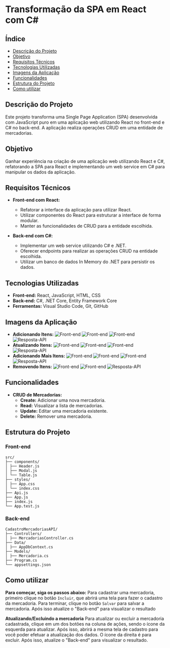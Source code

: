 # Transformação da SPA em React com C#

## Índice

- [Descrição do Projeto](#descrição-do-projeto)
- [Objetivo](#objetivo)
- [Requisitos Técnicos](#requisitos-técnicos)
- [Tecnologias Utilizadas](#tecnologias-utilizadas)
- [Imagens da Aplicação](#imagens-da-aplicação)
- [Funcionalidades](#funcionalidades)
- [Estrutura do Projeto](#estrutura-do-projeto)
- [Como utilizar](#como-utilizar)

## Descrição do Projeto

Este projeto transforma uma Single Page Application (SPA) desenvolvida com JavaScript puro em uma aplicação web utilizando React no front-end e C# no back-end. A aplicação realiza operações CRUD em uma entidade de mercadorias.

## Objetivo

Ganhar experiência na criação de uma aplicação web utilizando React e C#, refatorando a SPA para React e implementando um web service em C# para manipular os dados da aplicação.

## Requisitos Técnicos

- **Front-end com React:**
  - Refatorar a interface da aplicação para utilizar React.
  - Utilizar componentes do React para estruturar a interface de forma modular.
  - Manter as funcionalidades de CRUD para a entidade escolhida.
  
- **Back-end com C#:**
  - Implementar um web service utilizando C# e .NET.
  - Oferecer endpoints para realizar as operações CRUD na entidade escolhida.
  - Utilizar um banco de dados In Memory do .NET para persistir os dados.

## Tecnologias Utilizadas

- **Front-end:** React, JavaScript, HTML, CSS
- **Back-end:** C#, .NET Core, Entity Framework Core
- **Ferramentas:** Visual Studio Code, Git, GitHub

## Imagens da Aplicação
- **Adicionando Itens:**
![Front-end](./src/assets/image/0.png)
![Front-end](./src/assets/image/1.png)
![Front-end](./src/assets/image/2.png)
![Resposta-API](./src/assets/image/3.png)
- **Atualizando Itens:**
![Front-end](./src/assets/image/4.png)
![Front-end](./src/assets/image/5.png)
![Front-end](./src/assets/image/6.png)
![Resposta-API](./src/assets/image/7.png)
- **Adicionando Mais Itens:**
![Front-end](./src/assets/image/8.png)
![Front-end](./src/assets/image/9.png)
![Front-end](./src/assets/image/10.png)
![Resposta-API](./src/assets/image/11.png)
- **Removendo Itens:**
![Front-end](./src/assets/image/12.png)
![Front-end](./src/assets/image/13.png)
![Resposta-API](./src/assets/image/14.png)

## Funcionalidades

- **CRUD de Mercadorias:**
  - **Create:** Adicionar uma nova mercadoria.
  - **Read:** Visualizar a lista de mercadorias.
  - **Update:** Editar uma mercadoria existente.
  - **Delete:** Remover uma mercadoria.

## Estrutura do Projeto

### Front-end
```plaintext
src/
├── components/
│ ├── Header.js
│ ├── Modal.js
│ └── Table.js
├── styles/
│ ├── App.css
│ └── index.css
├── Api.js
├── App.js
├── index.js
└── App.test.js
```
### Back-end
```plaintext
CadastroMercadoriasAPI/
├── Controllers/
│ ├── MercadoriasController.cs
├── Data/
│ ├── AppDbContext.cs
├── Models/
│ ├── Mercadoria.cs
├── Program.cs
└── appsettings.json
```

## Como utilizar

**Para começar, siga os passos abaixo:**
Para cadastrar uma mercadoria, primeiro clique no botão `Incluir`, que 
abrirá uma tela para fazer o cadastro da mercadoria. Para terminar, clique 
no botão `Salvar` para salvar a mercadoria. Após isso atualize o "Back-end"
para visualizar o resultado

**Atualizando/Excluindo a mercadoria**
Para atualizar ou excluir a mercadoria cadastrada, clique em um dos botões na 
coluna de ações, sendo o ícone da esquerda para atualizar. Após isso, abrirá a 
mesma tela de cadastro para você poder efetuar a atualização dos dados. O ícone 
da direita é para excluir. Após isso, atualize o "Back-end" para visualizar o 
resultado.

